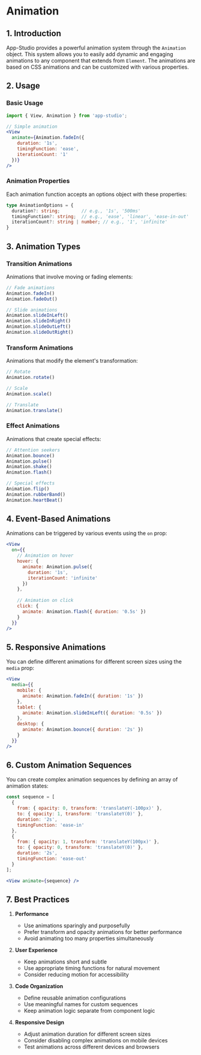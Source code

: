 # Animation

## 1. Introduction

App-Studio provides a powerful animation system through the `Animation` object. This system allows you to easily add dynamic and engaging animations to any component that extends from `Element`. The animations are based on CSS animations and can be customized with various properties.

## 2. Usage

### Basic Usage

```jsx
import { View, Animation } from 'app-studio';

// Simple animation
<View 
  animate={Animation.fadeIn({
    duration: '1s',
    timingFunction: 'ease',
    iterationCount: '1'
  })}
/>
```

### Animation Properties

Each animation function accepts an options object with these properties:

```typescript
type AnimationOptions = {
  duration?: string;        // e.g., '1s', '500ms'
  timingFunction?: string;  // e.g., 'ease', 'linear', 'ease-in-out'
  iterationCount?: string | number; // e.g., '1', 'infinite'
}
```

## 3. Animation Types

### Transition Animations

Animations that involve moving or fading elements:

```jsx
// Fade animations
Animation.fadeIn()
Animation.fadeOut()

// Slide animations
Animation.slideInLeft()
Animation.slideInRight()
Animation.slideOutLeft()
Animation.slideOutRight()
```

### Transform Animations

Animations that modify the element's transformation:

```jsx
// Rotate
Animation.rotate()

// Scale
Animation.scale()

// Translate
Animation.translate()
```

### Effect Animations

Animations that create special effects:

```jsx
// Attention seekers
Animation.bounce()
Animation.pulse()
Animation.shake()
Animation.flash()

// Special effects
Animation.flip()
Animation.rubberBand()
Animation.heartBeat()
```

## 4. Event-Based Animations

Animations can be triggered by various events using the `on` prop:

```jsx
<View
  on={{
    // Animation on hover
    hover: {
      animate: Animation.pulse({ 
        duration: '1s', 
        iterationCount: 'infinite' 
      })
    },
    
    // Animation on click
    click: {
      animate: Animation.flash({ duration: '0.5s' })
    }
  }}
/>
```

## 5. Responsive Animations

You can define different animations for different screen sizes using the `media` prop:

```jsx
<View
  media={{
    mobile: {
      animate: Animation.fadeIn({ duration: '1s' })
    },
    tablet: {
      animate: Animation.slideInLeft({ duration: '0.5s' })
    },
    desktop: {
      animate: Animation.bounce({ duration: '2s' })
    }
  }}
/>
```

## 6. Custom Animation Sequences

You can create complex animation sequences by defining an array of animation states:

```jsx
const sequence = [
  {
    from: { opacity: 0, transform: 'translateY(-100px)' },
    to: { opacity: 1, transform: 'translateY(0)' },
    duration: '2s',
    timingFunction: 'ease-in'
  },
  {
    from: { opacity: 1, transform: 'translateY(100px)' },
    to: { opacity: 0, transform: 'translateY(0)' },
    duration: '2s',
    timingFunction: 'ease-out'
  }
];

<View animate={sequence} />
```

## 7. Best Practices

1. **Performance**
   - Use animations sparingly and purposefully
   - Prefer transform and opacity animations for better performance
   - Avoid animating too many properties simultaneously

2. **User Experience**
   - Keep animations short and subtle
   - Use appropriate timing functions for natural movement
   - Consider reducing motion for accessibility

3. **Code Organization**
   - Define reusable animation configurations
   - Use meaningful names for custom sequences
   - Keep animation logic separate from component logic

4. **Responsive Design**
   - Adjust animation duration for different screen sizes
   - Consider disabling complex animations on mobile devices
   - Test animations across different devices and browsers
